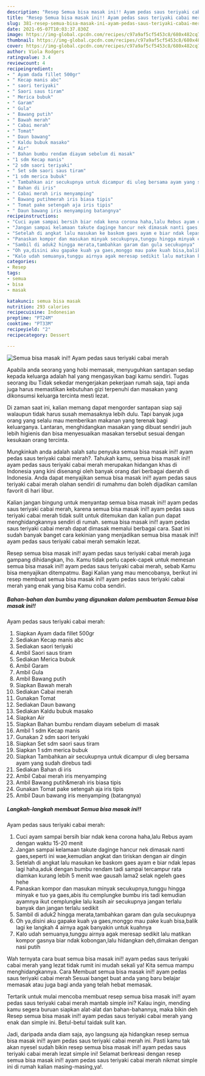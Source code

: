 ```yaml
---
description: "Resep Semua bisa masak ini!! Ayam pedas saus teriyaki cabai merah yang lezat Untuk Jualan"
title: "Resep Semua bisa masak ini!! Ayam pedas saus teriyaki cabai merah yang lezat Untuk Jualan"
slug: 381-resep-semua-bisa-masak-ini-ayam-pedas-saus-teriyaki-cabai-merah-yang-lezat-untuk-jualan
date: 2021-05-07T10:03:37.830Z
image: https://img-global.cpcdn.com/recipes/c97a9af5cf5453c8/680x482cq70/semua-bisa-masak-ini-ayam-pedas-saus-teriyaki-cabai-merah-foto-resep-utama.jpg
thumbnail: https://img-global.cpcdn.com/recipes/c97a9af5cf5453c8/680x482cq70/semua-bisa-masak-ini-ayam-pedas-saus-teriyaki-cabai-merah-foto-resep-utama.jpg
cover: https://img-global.cpcdn.com/recipes/c97a9af5cf5453c8/680x482cq70/semua-bisa-masak-ini-ayam-pedas-saus-teriyaki-cabai-merah-foto-resep-utama.jpg
author: Viola Rodgers
ratingvalue: 3.4
reviewcount: 4
recipeingredient:
- " Ayam dada fillet 500gr"
- " Kecap manis abc"
- " saori teriyaki"
- " Saori saus tiram"
- " Merica bubuk"
- " Garam"
- " Gula"
- " Bawang putih"
- " Bawah merah"
- " Cabai merah"
- " Tomat"
- " Daun bawang"
- " Kaldu bubuk masako"
- " Air"
- " Bahan bumbu rendam diayam sebelum di masak"
- "1 sdm Kecap manis"
- "2 sdm saori teriyaki"
- " Set sdm saori saus tiram"
- "1 sdm merica bubuk"
- " Tambahkan air secukupnya untuk dicampur di uleg bersama ayam yang sudah direbus tadi"
- " Bahan di iris"
- " Cabai merah iris menyamping"
- " Bawang putihmerah iris biasa tipis"
- " Tomat pake setengah aja iris tipis"
- " Daun bawang iris menyamping batangnya"
recipeinstructions:
- "Cuci ayam sampai bersih biar ndak kena corona haha,lalu Rebus ayam dengan waktu 15-20 menit"
- "Jangan sampai kelamaan takute daginge hancur nek dimasak nanti gaes,seperti ini wae,kemudian angkat dan tiriskan dengan air dingin"
- "Setelah di angkat lalu masukan ke baskom gaes ayam e biar ndak lepas lagi haha,aduk dengan bumbu rendam tadi sampai tercampur rata diamkan kurang lebih 5 menit wae gausah lama2 selak ngeleh gaes hehe"
- "Panaskan kompor dan masukan minyak secukupnya,tunggu hingga minyak e tuo ya gaes,abis itu cemplungke bumbu iris tadi kemudian ayamnya ikut cemplungke lalu kasih air secukupnya jangan terlalu banyak dan jangan terlalu sedikit"
- "Sambil di aduk2 hingga merata,tambahkan garam dan gula secukupnya"
- "Oh ya,disini aku gapake kuah ya gaes,monggo mau pake kuah bisa,balik lagi ke langkah 4 airnya agak banyakin untuk kuahnya"
- "Kalo udah semuanya,tunggu airnya agak meresap sedikit lalu matikan kompor gasnya biar ndak kobongan,lalu hidangkan deh,dimakan dengan nasi putih"
categories:
- Resep
tags:
- semua
- bisa
- masak

katakunci: semua bisa masak 
nutrition: 293 calories
recipecuisine: Indonesian
preptime: "PT24M"
cooktime: "PT33M"
recipeyield: "2"
recipecategory: Dessert

---
```



![Semua bisa masak ini!!
Ayam pedas saus teriyaki cabai merah](https://img-global.cpcdn.com/recipes/c97a9af5cf5453c8/680x482cq70/semua-bisa-masak-ini-ayam-pedas-saus-teriyaki-cabai-merah-foto-resep-utama.jpg)

Apabila anda seorang yang hobi memasak, menyuguhkan santapan sedap kepada keluarga adalah hal yang mengasyikan bagi kamu sendiri. Tugas seorang ibu Tidak sekedar mengerjakan pekerjaan rumah saja, tapi anda juga harus memastikan kebutuhan gizi terpenuhi dan masakan yang dikonsumsi keluarga tercinta mesti lezat.

Di zaman  saat ini, kalian memang dapat mengorder santapan siap saji walaupun tidak harus susah memasaknya lebih dulu. Tapi banyak juga orang yang selalu mau memberikan makanan yang terenak bagi keluarganya. Lantaran, menghidangkan masakan yang dibuat sendiri jauh lebih higienis dan bisa menyesuaikan masakan tersebut sesuai dengan kesukaan orang tercinta. 



Mungkinkah anda adalah salah satu penyuka semua bisa masak ini!!
ayam pedas saus teriyaki cabai merah?. Tahukah kamu, semua bisa masak ini!!
ayam pedas saus teriyaki cabai merah merupakan hidangan khas di Indonesia yang kini disenangi oleh banyak orang dari berbagai daerah di Indonesia. Anda dapat menyajikan semua bisa masak ini!!
ayam pedas saus teriyaki cabai merah olahan sendiri di rumahmu dan boleh dijadikan camilan favorit di hari libur.

Kalian jangan bingung untuk menyantap semua bisa masak ini!!
ayam pedas saus teriyaki cabai merah, karena semua bisa masak ini!!
ayam pedas saus teriyaki cabai merah tidak sulit untuk ditemukan dan kalian pun dapat menghidangkannya sendiri di rumah. semua bisa masak ini!!
ayam pedas saus teriyaki cabai merah dapat dimasak memalui berbagai cara. Saat ini sudah banyak banget cara kekinian yang menjadikan semua bisa masak ini!!
ayam pedas saus teriyaki cabai merah semakin lezat.

Resep semua bisa masak ini!!
ayam pedas saus teriyaki cabai merah juga gampang dihidangkan, lho. Kamu tidak perlu capek-capek untuk memesan semua bisa masak ini!!
ayam pedas saus teriyaki cabai merah, sebab Kamu bisa menyajikan ditempatmu. Bagi Kalian yang mau mencobanya, berikut ini resep membuat semua bisa masak ini!!
ayam pedas saus teriyaki cabai merah yang enak yang bisa Kamu coba sendiri.

<!--inarticleads1-->

##### Bahan-bahan dan bumbu yang digunakan dalam pembuatan Semua bisa masak ini!!
Ayam pedas saus teriyaki cabai merah:

1. Siapkan  Ayam dada fillet 500gr
1. Sediakan  Kecap manis abc
1. Sediakan  saori teriyaki
1. Ambil  Saori saus tiram
1. Sediakan  Merica bubuk
1. Ambil  Garam
1. Ambil  Gula
1. Ambil  Bawang putih
1. Siapkan  Bawah merah
1. Sediakan  Cabai merah
1. Gunakan  Tomat
1. Sediakan  Daun bawang
1. Sediakan  Kaldu bubuk masako
1. Siapkan  Air
1. Siapkan  Bahan bumbu rendam diayam sebelum di masak
1. Ambil 1 sdm Kecap manis
1. Gunakan 2 sdm saori teriyaki
1. Siapkan  Set sdm saori saus tiram
1. Siapkan 1 sdm merica bubuk
1. Siapkan  Tambahkan air secukupnya untuk dicampur di uleg bersama ayam yang sudah direbus tadi
1. Sediakan  Bahan di iris
1. Ambil  Cabai merah iris menyamping
1. Ambil  Bawang putih&amp;merah iris biasa tipis
1. Gunakan  Tomat pake setengah aja iris tipis
1. Ambil  Daun bawang iris menyamping (batangnya)




<!--inarticleads2-->

##### Langkah-langkah membuat Semua bisa masak ini!!
Ayam pedas saus teriyaki cabai merah:

1. Cuci ayam sampai bersih biar ndak kena corona haha,lalu Rebus ayam dengan waktu 15-20 menit
1. Jangan sampai kelamaan takute daginge hancur nek dimasak nanti gaes,seperti ini wae,kemudian angkat dan tiriskan dengan air dingin
1. Setelah di angkat lalu masukan ke baskom gaes ayam e biar ndak lepas lagi haha,aduk dengan bumbu rendam tadi sampai tercampur rata diamkan kurang lebih 5 menit wae gausah lama2 selak ngeleh gaes hehe
1. Panaskan kompor dan masukan minyak secukupnya,tunggu hingga minyak e tuo ya gaes,abis itu cemplungke bumbu iris tadi kemudian ayamnya ikut cemplungke lalu kasih air secukupnya jangan terlalu banyak dan jangan terlalu sedikit
1. Sambil di aduk2 hingga merata,tambahkan garam dan gula secukupnya
1. Oh ya,disini aku gapake kuah ya gaes,monggo mau pake kuah bisa,balik lagi ke langkah 4 airnya agak banyakin untuk kuahnya
1. Kalo udah semuanya,tunggu airnya agak meresap sedikit lalu matikan kompor gasnya biar ndak kobongan,lalu hidangkan deh,dimakan dengan nasi putih




Wah ternyata cara buat semua bisa masak ini!!
ayam pedas saus teriyaki cabai merah yang lezat tidak rumit ini mudah sekali ya! Kita semua mampu menghidangkannya. Cara Membuat semua bisa masak ini!!
ayam pedas saus teriyaki cabai merah Sesuai banget buat anda yang baru belajar memasak atau juga bagi anda yang telah hebat memasak.

Tertarik untuk mulai mencoba membuat resep semua bisa masak ini!!
ayam pedas saus teriyaki cabai merah mantab simple ini? Kalau ingin, mending kamu segera buruan siapkan alat-alat dan bahan-bahannya, maka bikin deh Resep semua bisa masak ini!!
ayam pedas saus teriyaki cabai merah yang enak dan simple ini. Betul-betul taidak sulit kan. 

Jadi, daripada anda diam saja, ayo langsung aja hidangkan resep semua bisa masak ini!!
ayam pedas saus teriyaki cabai merah ini. Pasti kamu tak akan nyesel sudah bikin resep semua bisa masak ini!!
ayam pedas saus teriyaki cabai merah lezat simple ini! Selamat berkreasi dengan resep semua bisa masak ini!!
ayam pedas saus teriyaki cabai merah nikmat simple ini di rumah kalian masing-masing,ya!.

